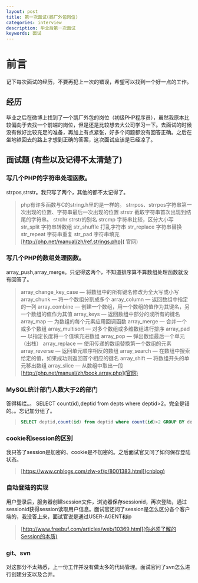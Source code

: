 ```yaml
---
layout: post
title: 第一次面试(鹅厂外包岗位)
categories: interview
description: 毕业后第一次面试
keywords: 面试
---
```

# 前言
记下每次面试的经历，不要再犯上一次的错误，希望可以找到一个好一点的工作。

## 经历

毕业之后在微博上找到了一个鹅厂外包的岗位（初级PHP程序员），虽然我原本比较偏向于去找一个前端的岗位，但是还是比较想去大公司学习一下。去面试的时候没有做好比较充足的准备，再加上有点紧张，好多个问题都没有回答正确。之后在坐地铁回去的路上才想到正确的答案，这次面试应该是已经凉了。

## 面试题 (有些以及记得不太清楚了)

### 写几个PHP的字符串处理函数。

strpos,strstr。我只写了两个，其他的都不太记得了。
> php有许多函数与C的string.h里的是一样的。
> strrpos、strrpos字符串第一次出现的位置、字符串最后一次出现的位置
> strstr 截取字符串首次出现到结尾的字符串。
> strchr strstr的别名
> strcmp 字符串比较，区分大小写
> str_split 字符串转数组
> str_shuffle 打乱字符串
> str_replace 字符串替换
> str_repeat 字符串重复
> str_pad 字符串填充
> [http://php.net/manual/zh/ref.strings.php]( 官网)

### 写几个PHP的数组处理函数。

array_push,array_merge。只记得这两个，不知道排序算不算数组处理函数就没有回答了。
> array_change_key_case — 将数组中的所有键名修改为全大写或小写
array_chunk — 将一个数组分割成多个
array_column — 返回数组中指定的一列
array_combine — 创建一个数组，用一个数组的值作为其键名，另一个数组的值作为其值
array_keys — 返回数组中部分的或所有的键名
array_map — 为数组的每个元素应用回调函数
array_merge — 合并一个或多个数组
array_multisort — 对多个数组或多维数组进行排序
array_pad — 以指定长度将一个值填充进数组
array_pop — 弹出数组最后一个单元（出栈）
array_replace — 使用传递的数组替换第一个数组的元素
array_reverse — 返回单元顺序相反的数组
array_search — 在数组中搜索给定的值，如果成功则返回首个相应的键名
array_shift — 将数组开头的单元移出数组
array_slice — 从数组中取出一段
[http://php.net/manual/zh/book.array.php](官网)

### MySQL统计部门人数大于2的部门

答得稀烂。。 SELECT count(id),deptid from depts where deptid>2。完全是错的。。忘记加分组了。
> ```sql
> SELECT deptid,count(id) from deptid where count(id)>2 GROUP BY deptid
> ```

### cookie和session的区别

我只答了session是加密的、cookie是不加密的。之后面试官又问了如何保存登陆状态。
> [https://www.cnblogs.com/zlw-xf/p/8001383.html](cnblog)

### 自动登陆的实现

用户登录后，服务器创建session文件，浏览器保存sessionid，再次登陆，通过sessionid获得session读取用户信息。面试官还问了session是怎么区分各个客户端的，我没答上来，面试官说是通过USER-AGENT和ip
> [http://www.freebuf.com/articles/web/10369.html](你必须了解的Session的本质)

### git、svn

对这部分不太熟悉，上一份工作并没有做太多的代码管理。面试官问了svn怎么进行创建分支以及合并。

>